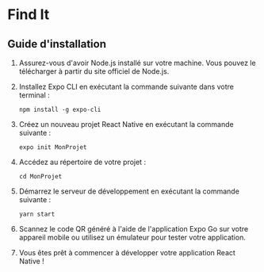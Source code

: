 # Find It

## Guide d'installation

1. Assurez-vous d'avoir Node.js installé sur votre machine. Vous pouvez le télécharger à partir du site officiel de Node.js.

2. Installez Expo CLI en exécutant la commande suivante dans votre terminal :
    ```
    npm install -g expo-cli
    ```

3. Créez un nouveau projet React Native en exécutant la commande suivante :
    ```
    expo init MonProjet
    ```

4. Accédez au répertoire de votre projet :
    ```
    cd MonProjet
    ```

5. Démarrez le serveur de développement en exécutant la commande suivante :
    ```
    yarn start
    ```

6. Scannez le code QR généré à l'aide de l'application Expo Go sur votre appareil mobile ou utilisez un émulateur pour tester votre application.

7. Vous êtes prêt à commencer à développer votre application React Native !


